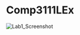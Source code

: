 # Comp3111LEx

![Lab1_Screenshot](https://github.com/Majestic-Fire/Comp3111LEx/assets/113261194/9300a8ee-a5b6-4c3a-9feb-2a1ffab91fda)

